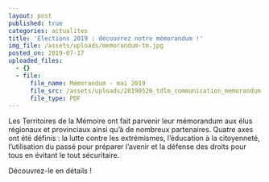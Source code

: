 ```yaml
---
layout: post
published: true
categories: actualites
title: 'Elections 2019 : découvrez notre mémorandum !'
img_file: /assets/uploads/memorandum-tm.jpg
posted_on: 2019-07-17
uploaded_files:
  - {}
  - file:
      file_name: Mémorandum - mai 2019
      file_src: /assets/uploads/20190526_tdlm_communication_memorandum.pdf
      file_type: PDF
---
```

Les Territoires de la Mémoire ont fait parvenir leur mémorandum aux élus régionaux et provinciaux ainsi qu’à de nombreux partenaires. Quatre axes ont été définis : la lutte contre les extrémismes, l’éducation à la citoyenneté, l’utilisation du passé pour préparer l’avenir et la défense des droits pour tous en évitant le tout sécuritaire.

Découvrez-le en détails !
